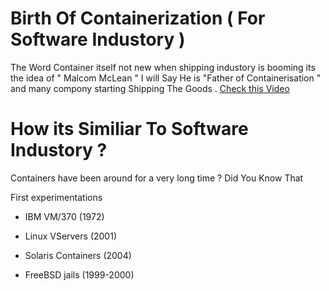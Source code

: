 # Birth Of Containerization ( For Software Industory )


The Word Container itself not new when shipping industory is booming its the idea of " Malcom McLean " I will Say He is "Father of Containerisation " and many compony starting Shipping The Goods . [Check this Video](https://www.youtube.com/watch?v=Gn7IoT_WSRA&t=89s)


# How its Similiar To Software Industory ?

Containers have been around for a very long time ? Did You Know That 

First experimentations

   -  IBM VM/370 (1972)

   -  Linux VServers (2001)

   -  Solaris Containers (2004)

   -  FreeBSD jails (1999-2000)

